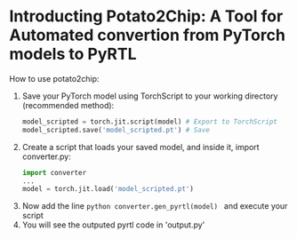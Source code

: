# Introducting Potato2Chip: A Tool for Automated convertion from PyTorch models to PyRTL 
How to use potato2chip:
  1. Save your PyTorch model using TorchScript to your working directory (recommended method):
     ```python
     model_scripted = torch.jit.script(model) # Export to TorchScript
     model_scripted.save('model_scripted.pt') # Save
     ```
  2. Create a script that loads your saved model, and inside it, import converter.py:
     ```python
     import converter
     ...
     model = torch.jit.load('model_scripted.pt')
     ```
  4. Now add the line
    ```python
    converter.gen_pyrtl(model)
    ```
    and execute your script
  5. You will see the outputed pyrtl code in 'output.py'
